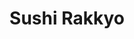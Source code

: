 ---
layout: place
title: "Sushi Rakkyo"
permalink: /colorado/colorado-springs/sushi-rakkyo.html
stateAbbr: CO
stateName: Colorado
cityName: Colorado Springs
seo:
  name: "Sushi Rakkyo"
  type: Restaurant
  links: http://sushirakkyocoloradosprings.com/
description: "Looking for sushi in Colorado Springs, Colorado? Check out Sushi Rakkyo for a delightful Japanese dining experience. Enjoy a variety of sushi and other dishe..."
place_id: ChIJ0bAT5BdNE4cRo4PcxXqPeEM
photos:
  - name: >-
      places/ChIJ0bAT5BdNE4cRo4PcxXqPeEM/photos/AeeoHcLFwO1y7i8Nw5eOfNkCGhgkG-2BxMiFNHEmUCMK0zh8Bx6iXcwMMUDSyk7pVYCa48gNNcEW-Gyp6dBdxYQ74s0SpfpsZ91_N5AE72vjA6S3noB5p9zR6Ayd0AgqLECNBXVhTTZR80KntPcZTZfB6uC5Tu0Ima2twILAPWhNVtiy9G-tsfY99YfJLrx_njsYIQatysQBn-6o_-Et-3p3kcL7i35O9zYM7-90Pe2FXeSR1UUr95ZJJWo0MoNGNJ544dTK5FCeTEWOuGc2QOs48yhIaJdshsr_npDWUF_c8HI0QrkCXaHl_LbnWJM5Gl-I5adWSOQV6oCebs4BPTAiKC3EVwj_MYhtshcL8e6WnCbriQKa-LyYNiH0GwccAn3jXpGdat4I4eMiS8ojbLWzwgLPPkdMc8XqrOwNeVjGsQ
    widthPx: 4000
    heightPx: 3000
    authorAttributions:
      - displayName: Alan Ramirez
        uri: https://maps.google.com/maps/contrib/101899276593289502406
        photoUri: >-
          https://lh3.googleusercontent.com/a/ACg8ocIX73XlyUU3Yvo_2YizVqvNaU15dok8JBxMJBqg0mDqLy-NBg=s100-p-k-no-mo
    flagContentUri: >-
      https://www.google.com/local/imagery/report/?cb_client=maps_api_places.places_api&image_key=!1e10!2sCIHM0ogKEICAgICOhY3LeA&hl=en-US
    googleMapsUri: >-
      https://www.google.com/maps/place//data=!3m4!1e2!3m2!1sCIHM0ogKEICAgICOhY3LeA!2e10!4m2!3m1!1s0x87134d17e413b0d1:0x43788f7ac5dc83a3
  - name: >-
      places/ChIJ0bAT5BdNE4cRo4PcxXqPeEM/photos/AeeoHcJSvfzPS0UWMU_QpnjKAwOBOMtK0oRFq6vrc3ISnNoQeoCn9Lf5_N8S__OvMu8EAxaqq8blovYAAQPrphC8-VkBJcc1vXkqX335MoMx0Xp_HPtSfc0qbHDfu1_onNSVk_-r7FZwptkbm6qBkmDre3sNYVP2pd8tdWGTbyLuDFmni77rrQ0RoF8zazcxpjaZgnDukVLUoCN74BQbizsOP3rJY4z2XhVAvucwjVMY3wghFMw_o3LmH4phwfyQ0v81WdHpibgUIBB0sWvlQMMD5lv37arY3BtWuZUm8TU3jS0B6DAukaBfL6U1X24bjFqrrmlwTMcE2k83Rpm2M8JEkZQ2dkbL71dokA6qDx01b_7faXDm2jWNTrfiOQVRv2L977AWX-NS6eFg73arldIpHGuar5wBHQtnkMLWSXXH2YPEDa5p
    widthPx: 4032
    heightPx: 3024
    authorAttributions:
      - displayName: Josh Homer
        uri: https://maps.google.com/maps/contrib/104182875150447555274
        photoUri: >-
          https://lh3.googleusercontent.com/a-/ALV-UjWVtnevET1JsnYV5cxJ3C_zl-Tx2jIixp0tR2Ys__XGTO9NjGRt=s100-p-k-no-mo
    flagContentUri: >-
      https://www.google.com/local/imagery/report/?cb_client=maps_api_places.places_api&image_key=!1e10!2sCIHM0ogKEICAgMCI0buy_QE&hl=en-US
    googleMapsUri: >-
      https://www.google.com/maps/place//data=!3m4!1e2!3m2!1sCIHM0ogKEICAgMCI0buy_QE!2e10!4m2!3m1!1s0x87134d17e413b0d1:0x43788f7ac5dc83a3
  - name: >-
      places/ChIJ0bAT5BdNE4cRo4PcxXqPeEM/photos/AeeoHcKILwYzo0xU7kes8Ni3qLqSTUWxFaWldSN_HOvvyTL3RrmAnVuEb_a14PG7qd412Qc5g4McveQbpoRyBFUMCWLhZImecAiqriJvJyX7HnEv7FwG0XTKeoXYAao0wr3bEFUwA8SIOgBDranf-ZCgOIUszY9CQYrFR6P3Imn8f7Meefkug6dG8ed57KcITcPTUWTvSGaUNfnKi8ntsLP8_IYiIF3BjzeztRoVXlILRXB0vRqcvzo4Rp8l3oyuUcwaPy2iWdUBA2tiwqJmaOFpYtdHbVCVxSfBdjz1k1A2x7XCOOKVobPLfUxakKLC2OayG3Mb5iXa_b1CoBHK583Gg4NiDAaThM60x1ZBMuGvnXIC1nievpggVh3ZQ9fDuH2eQq2VsaeKHEKOxv5eJjfIZHmavqURkkI2cPVH-9ijMTH1YRkx
    widthPx: 4032
    heightPx: 1908
    authorAttributions:
      - displayName: Jeremy Young
        uri: https://maps.google.com/maps/contrib/115499954933745349020
        photoUri: >-
          https://lh3.googleusercontent.com/a/ACg8ocLOEWfvXiqHb0IvZTVD7cNNGSvOp6kywFeP7c6tHlMa1hpl8ui5=s100-p-k-no-mo
    flagContentUri: >-
      https://www.google.com/local/imagery/report/?cb_client=maps_api_places.places_api&image_key=!1e10!2sCIHM0ogKEICAgIDahPTL3AE&hl=en-US
    googleMapsUri: >-
      https://www.google.com/maps/place//data=!3m4!1e2!3m2!1sCIHM0ogKEICAgIDahPTL3AE!2e10!4m2!3m1!1s0x87134d17e413b0d1:0x43788f7ac5dc83a3
  - name: >-
      places/ChIJ0bAT5BdNE4cRo4PcxXqPeEM/photos/AeeoHcLyquSjHqm_DfFNxooODhmk55nm9MCsGigEW_4kXmUuB4LT3tkePJWMVfy9LwEYiTA43czHLhVT4exbsPYatPHto1s-Qipx4No5mIazDfP7DZp3vI_p12slUtcvKwpfbaNnQbRIKpSOk079HkAio0-Brbs8xg6Xu5MEIzQfwmRlyd5zN-5aYC9ApTIAAwKOqIojQKHOQAskcewfN9K9YtGrlT-z3bKZuAfsmkkJkwPV_p6hHIKgCaz8xCbUzRHb_gxHdun2nmjOC3sEyWzbbs0YJXLrdxtNWxZMyQs1yASyfCacrIhwSdIgPOGiSjnMnP7skyVRdmu3npcxzCzJJAfvTo9_98X5hMT_qMyb0t7sOz_EPqwBGL2hF3njeEaeU4VOBbbuKman3dls2uptM7DfLWVyKTJ8jETg_Irc1OUkqvI
    widthPx: 4032
    heightPx: 3024
    authorAttributions:
      - displayName: Josh Homer
        uri: https://maps.google.com/maps/contrib/104182875150447555274
        photoUri: >-
          https://lh3.googleusercontent.com/a-/ALV-UjWVtnevET1JsnYV5cxJ3C_zl-Tx2jIixp0tR2Ys__XGTO9NjGRt=s100-p-k-no-mo
    flagContentUri: >-
      https://www.google.com/local/imagery/report/?cb_client=maps_api_places.places_api&image_key=!1e10!2sCIHM0ogKEICAgMCI0buywwE&hl=en-US
    googleMapsUri: >-
      https://www.google.com/maps/place//data=!3m4!1e2!3m2!1sCIHM0ogKEICAgMCI0buywwE!2e10!4m2!3m1!1s0x87134d17e413b0d1:0x43788f7ac5dc83a3
  - name: >-
      places/ChIJ0bAT5BdNE4cRo4PcxXqPeEM/photos/AeeoHcKUgF_d9XKkGdEKITZd90H90JMc8YOwvShsOTE9djfAoBplsFjnGp-nK5Q3TiR0S7WjsTE_DueUq34JMPgQ-IA910XH4YqZeb0zASNRkc4xe0xl1o3v7d2wdv9gIDihqUhqdQjlio_k4Qi9EXQo8VFwPxQR_qYF5F5uY9-Mda0HYNinOksyrlmB-B34M4OYb6VmcxwPYpEsGWt37HR9w7OcuxP2cU-pliLxoynggrwpSL2KGc8KhgoPnACFRsSl8O152kRYrCrs8i_6ixzpeoQ5OdrLAdC8kcooeQCetZnTOToxwL9C_j3Z7Anf7K1r8GcBFFxKy8xDLOJoGDH2VUcTo5uOL6l_iSpv2goGGn19cLZy4a3Hr1RGkYFmkGYSeWrTdagflcHlSQbLMPDt3njbR0J3_-6tdpHS3gJA_dM
    widthPx: 4032
    heightPx: 3024
    authorAttributions:
      - displayName: Josh Homer
        uri: https://maps.google.com/maps/contrib/104182875150447555274
        photoUri: >-
          https://lh3.googleusercontent.com/a-/ALV-UjWVtnevET1JsnYV5cxJ3C_zl-Tx2jIixp0tR2Ys__XGTO9NjGRt=s100-p-k-no-mo
    flagContentUri: >-
      https://www.google.com/local/imagery/report/?cb_client=maps_api_places.places_api&image_key=!1e10!2sCIHM0ogKEICAgMCI0buyAw&hl=en-US
    googleMapsUri: >-
      https://www.google.com/maps/place//data=!3m4!1e2!3m2!1sCIHM0ogKEICAgMCI0buyAw!2e10!4m2!3m1!1s0x87134d17e413b0d1:0x43788f7ac5dc83a3
  - name: >-
      places/ChIJ0bAT5BdNE4cRo4PcxXqPeEM/photos/AeeoHcKKrS9bKPKcCWk_VQkrOTVAi4FqXB7ekOcMaU2WZ16MPRZVwNyR8rGgkJzJXpYHazpzpzrHF1jb2SypR05iK7TxjxXnnkFGGb2H4EG0tP-RyCTM-oS7WFo225E42HEzfK-faYg5d-Yrd9F5Y2uzaUwbpvwaJGw1xjCkHSn1UxpJed9PsXyno-1etzM8Srwf1odhBaCfk57H65IpjdAbfFog20qCIw8qPntTlYMisSde03SaRm6dS6Z-YcPPHr-3_31qMVQlayYuzgO-nuZY5XcN4UwPaJXhts23_UzifrzlPVnsIE5e-bOA1xXMRrM3DaOBykZw_GTYYQlDJ7NQZ5Du911kQusonncM4a_5-gXP1GKf83xYkbggInsJJox_mispQ3fohv_TFxf8vfZlE0fof_UXGOr7zy3LmLdf_4OeqvT_
    widthPx: 2964
    heightPx: 2375
    authorAttributions:
      - displayName: Kimani N
        uri: https://maps.google.com/maps/contrib/110035270887226117578
        photoUri: >-
          https://lh3.googleusercontent.com/a-/ALV-UjW1v0zpoL9c5vXx0971mhLuzYtyGmsAcD739INQ6BUOnAI1_Md0=s100-p-k-no-mo
    flagContentUri: >-
      https://www.google.com/local/imagery/report/?cb_client=maps_api_places.places_api&image_key=!1e10!2sCIHM0ogKEICAgMCQuY3dqQE&hl=en-US
    googleMapsUri: >-
      https://www.google.com/maps/place//data=!3m4!1e2!3m2!1sCIHM0ogKEICAgMCQuY3dqQE!2e10!4m2!3m1!1s0x87134d17e413b0d1:0x43788f7ac5dc83a3
  - name: >-
      places/ChIJ0bAT5BdNE4cRo4PcxXqPeEM/photos/AeeoHcK6PKMFitbIPvyL5tv72He_FgJb1-2QDYULmd8svRbtpyO3hzsRl8Ng5giz9YJw6vLPHOGI9gHsy1I7YK5eE60cbV8ZwLAtmIuxGQLmmVkPUZEgnWEIdOfNS97lrQoi7KdoW6hPgbS3smU24YM_bmKqTHWNZYmAK5QAyVXVJblIWh_5vwZfTVZsEm2R9mc130eq3RmhZte2uPEDAdobWb_TvXKf38J9pWmc5zwgcyCqb9vobL6RB_mUln_6bh66IBiZthugHhzxFsxMtVGDVR7oplkY7FYEg5GOZXnxQebjOQzh7w3KB6eEv3IJ4q7Y9DAWlhkXfJFu1J9OBpXSHZgletIk0ddZT0JfHlU6P8PRJDvQGpzxywhNa6tQp1Rfrx177Z1xAJ3K79GvLu3bkVYCBXFqpGSQ0xbbkhNOCJ1uZQKQ
    widthPx: 3024
    heightPx: 4032
    authorAttributions:
      - displayName: Michael M
        uri: https://maps.google.com/maps/contrib/104459883502756279710
        photoUri: >-
          https://lh3.googleusercontent.com/a-/ALV-UjWDQ2lUeQHPjlq5wwk4v-qCYV2A-TvMWyj1KMSD2YF7s1GxCexU=s100-p-k-no-mo
    flagContentUri: >-
      https://www.google.com/local/imagery/report/?cb_client=maps_api_places.places_api&image_key=!1e10!2sCIHM0ogKEICAgIDzgr_ntQE&hl=en-US
    googleMapsUri: >-
      https://www.google.com/maps/place//data=!3m4!1e2!3m2!1sCIHM0ogKEICAgIDzgr_ntQE!2e10!4m2!3m1!1s0x87134d17e413b0d1:0x43788f7ac5dc83a3
  - name: >-
      places/ChIJ0bAT5BdNE4cRo4PcxXqPeEM/photos/AeeoHcJH19_9c9_b8BzH0wloWEFDvziHeqdsNdMiEher5hGx8jsNbYuMWdj_fwadvQ8V7fu5uSxImqvzxzea37YXkMAVQykcj73WWsRiLJS0V60yNzbG3Ux6UQTP_XwBgYFKu4EagdHeaq8-siy6IdZAotm2LnPU2GpyFj0Pi_hUluOdVZR7HDqXmc6kEcM8xm8pzkrTb2zaujfIPI3PF2mz_bgw1EAzUUlTsyIvKbFLgRGl5wbOql_cx6utI8GTtdRhIPywjMhvL0xaD61odxtigkBsPCrkV6hY70TvohR02EGP_mKKstRhiDuuS4p-GBayGTY4ogvP4Qn6WlWeiaX01-5h5FYURLzDe2QvTmlvZP0pA6C98b6igChzdbSsD6pTVk5fTECpfmCVb0WtuAap5-GhZTJVLyrtoq__sT_G1EyWmI4
    widthPx: 3072
    heightPx: 4080
    authorAttributions:
      - displayName: Jovian Turnbull
        uri: https://maps.google.com/maps/contrib/116687688906418857488
        photoUri: >-
          https://lh3.googleusercontent.com/a-/ALV-UjVZy1HwiQEdSqIjNopH6HwPePYqUVUlzj2OSDhkhgHhlh5eochfXA=s100-p-k-no-mo
    flagContentUri: >-
      https://www.google.com/local/imagery/report/?cb_client=maps_api_places.places_api&image_key=!1e10!2sCIHM0ogKEICAgIDjtoGa-wE&hl=en-US
    googleMapsUri: >-
      https://www.google.com/maps/place//data=!3m4!1e2!3m2!1sCIHM0ogKEICAgIDjtoGa-wE!2e10!4m2!3m1!1s0x87134d17e413b0d1:0x43788f7ac5dc83a3
  - name: >-
      places/ChIJ0bAT5BdNE4cRo4PcxXqPeEM/photos/AeeoHcKtkeuAv0l3iPepJH1zErF2auwCWjWuEBfkMEl15Ztlb-ztAcXFQ78J5olmDqip2xHx6rKE3WQcYmMh6ftBLswBhN-f_8NZCNLxk72PXdkGxHNk6pi176tRVyDEEbXuexWse581av6WDRKYTuiVAF8ZvBywyrcwCFXhYd3ZP-i1ZBJgZvLKQZC0i9pI-H_RI0XSnmJUoxCRn8q3W4UiFkhHPf3ogIHicGwLME4REN4EYMhlgsRV9Myif13JSWlD8K9t04jQByI7oHGve6aaU8QJFGOjngwCVweFSMPfSOpI0W46XDPXtyc6t2tNSajGvHnJsG6sOXmNoAhrFXw0sePvUCrXrFqn4STL7Mb6ABE8mCETi5AX4M91pT9AppzRnR6aGD_ihK3prYbgY5GX4aZ6DrhW38lanvs-SfQy_y8
    widthPx: 4032
    heightPx: 3024
    authorAttributions:
      - displayName: Josh Homer
        uri: https://maps.google.com/maps/contrib/104182875150447555274
        photoUri: >-
          https://lh3.googleusercontent.com/a-/ALV-UjWVtnevET1JsnYV5cxJ3C_zl-Tx2jIixp0tR2Ys__XGTO9NjGRt=s100-p-k-no-mo
    flagContentUri: >-
      https://www.google.com/local/imagery/report/?cb_client=maps_api_places.places_api&image_key=!1e10!2sCIHM0ogKEICAgMCI0buyMw&hl=en-US
    googleMapsUri: >-
      https://www.google.com/maps/place//data=!3m4!1e2!3m2!1sCIHM0ogKEICAgMCI0buyMw!2e10!4m2!3m1!1s0x87134d17e413b0d1:0x43788f7ac5dc83a3
  - name: >-
      places/ChIJ0bAT5BdNE4cRo4PcxXqPeEM/photos/AeeoHcK4JdQ1RzhqQhtW8TX_gXTLE6ZBJCwwpqzPww9coH-bW1vFECHeSHLEnltf0k-aZgSFemC3gGGHjAmUBeliA4mhbFfA5wF778GeZQzfZLCIHaZpIKHTE-4qYYYE_PDKo7QhkEMFcOmMfeJUWlmFIsrHDl2FHKcN0wh7o77qpFacTWDSVsp-SqNQTRMaoPvRglPV9ARU1V_e4R72xbioZWow5m7FFf4WIgsPDE88lGTF997SSF7hDWy4NIpI19z6KH3hldXPZKWBjQKehGE-xa8RD4YChpV2GbONRTXTd0Ym3m43anY9RQ2D7CZQbbInqpgYjrRZT9oZ-YfdqNprKnDbsrhMnf2xcDMLD1tJaQcAF6dFElV2STTWOaqHi6wWJPGUtaiNKFU_7s9f9e45r9LGuNCQdxjS4Tk_Gbaz_xSJ6Q
    widthPx: 3600
    heightPx: 4800
    authorAttributions:
      - displayName: Peter Alonge
        uri: https://maps.google.com/maps/contrib/113269730785993181618
        photoUri: >-
          https://lh3.googleusercontent.com/a-/ALV-UjVAwGxSG_nwkT--LIAd8qa9BT2YztJ07bc20ROrUxoWakNsEHYVDQ=s100-p-k-no-mo
    flagContentUri: >-
      https://www.google.com/local/imagery/report/?cb_client=maps_api_places.places_api&image_key=!1e10!2sCIHM0ogKEICAgIC79InrQw&hl=en-US
    googleMapsUri: >-
      https://www.google.com/maps/place//data=!3m4!1e2!3m2!1sCIHM0ogKEICAgIC79InrQw!2e10!4m2!3m1!1s0x87134d17e413b0d1:0x43788f7ac5dc83a3
address: Sushi Rakkyo, 9205 N Union Blvd Suite 2-100, Colorado Springs, CO 80920, USA
street: Sushi Rakkyo, 9205 N Union Blvd Suite 2-100
city: Colorado Springs
state: CO
zip: '80920'
country: USA
neighborhood: Briargate
latitude: '38.964202'
longitude: '-104.757268'
accessibility_options:
  wheelchairAccessibleParking: true
  wheelchairAccessibleEntrance: true
  wheelchairAccessibleRestroom: true
  wheelchairAccessibleSeating: true
business_status: OPERATIONAL
name: Sushi Rakkyo
google_maps_links:
  directionsUri: >-
    https://www.google.com/maps/dir//''/data=!4m7!4m6!1m1!4e2!1m2!1m1!1s0x87134d17e413b0d1:0x43788f7ac5dc83a3!3e0
  placeUri: https://maps.google.com/?cid=4861793555214795683
  writeAReviewUri: >-
    https://www.google.com/maps/place//data=!4m3!3m2!1s0x87134d17e413b0d1:0x43788f7ac5dc83a3!12e1
  reviewsUri: >-
    https://www.google.com/maps/place//data=!4m4!3m3!1s0x87134d17e413b0d1:0x43788f7ac5dc83a3!9m1!1b1
  photosUri: >-
    https://www.google.com/maps/place//data=!4m3!3m2!1s0x87134d17e413b0d1:0x43788f7ac5dc83a3!10e5
primary_type: Restaurant
opening_hours:
  regular: null
  current: null
secondary_opening_hours:
  regular:
    weekdayDescriptions: null
    type: null
  current:
    weekdayDescriptions: null
    type: null
phone: (719) 396-6797
price_level: PRICE_LEVEL_MODERATE
price_range: $20 &ndash; $30
rating: '4.3'
rating_count: 840
website: http://sushirakkyocoloradosprings.com/
reviews: null
parking_options: null
payment_options: null
allow_dogs: null
curbside_pickup: null
delivery: null
dine_in: null
good_for_children: null
good_for_groups: null
good_for_sports: null
live_music: null
menu_for_children: null
outdoor_seating: null
reservable: null
restroom: null
serves_beer: null
serves_breakfast: null
serves_brunch: null
serves_cocktails: null
serves_coffee: null
serves_dinner: null
serves_dessert: null
serves_lunch: null
serves_vegetarian_food: null
serves_wine: null
takeout: null
summary: null

---